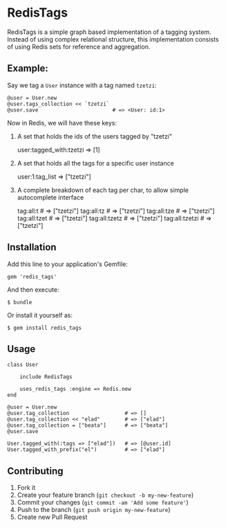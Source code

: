 # RedisTags

RedisTags is a simple graph based implementation of a tagging system.
Instead of using complex relational structure, this implementation consists of using Redis sets for reference and aggregation.

## Example:

Say we tag a `User` instance with a tag named `tzetzi`:

    @user = User.new
    @user.tags_collection << `tzetzi`
    @user.save                        # => <User: id:1> 

Now in Redis, we will have these keys:

1. A set that holds the ids of the users tagged by "tzetzi"

    user:tagged_with:tzetzi => [1]

2. A set that holds all the tags for a specific user instance

    user:1:tag_list => ["tzetzi"]

3. A complete breakdown of each tag per char, to allow simple autocomplete interface

    tag:all:t                     # => ["tzetzi"]
    tag:all:tz                    # => ["tzetzi"]
    tag:all:tze                   # => ["tzetzi"]
    tag:all:tzet                  # => ["tzetzi"]
    tag:all:tzetz                 # => ["tzetzi"]
    tag:all:tzetzi                # => ["tzetzi"]

## Installation

Add this line to your application's Gemfile:

    gem 'redis_tags'

And then execute:

    $ bundle

Or install it yourself as:

    $ gem install redis_tags

## Usage

    class User

        include RedisTags

        uses_redis_tags :engine => Redis.new
    end

    @user = User.new
    @user.tag_collection                  # => []
    @user.tag_collection << "elad"        # => ["elad"]
    @user.tag_collection = ["beata"]      # => ["beata"]
    @user.save

    User.tagged_with(:tags => ["elad"])   # => [@user.id]
    User.tagged_with_prefix("el")         # => ["elad"]
    
## Contributing

1. Fork it
2. Create your feature branch (`git checkout -b my-new-feature`)
3. Commit your changes (`git commit -am 'Add some feature'`)
4. Push to the branch (`git push origin my-new-feature`)
5. Create new Pull Request
